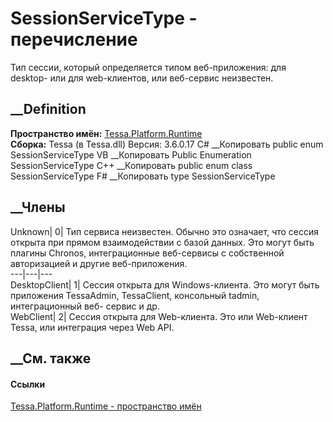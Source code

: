 # SessionServiceType - перечисление
Тип сессии, который определяется типом веб-приложения: для desktop- или для
web-клиентов, или веб-сервис неизвестен.
## __Definition
 **Пространство имён:** [Tessa.Platform.Runtime](N_Tessa_Platform_Runtime.htm)  
 **Сборка:** Tessa (в Tessa.dll) Версия: 3.6.0.17
C# __Копировать
     public enum SessionServiceType
VB __Копировать
     Public Enumeration SessionServiceType
C++ __Копировать
     public enum class SessionServiceType
F# __Копировать
     type SessionServiceType
##  __Члены
Unknown| 0|  Тип сервиса неизвестен. Обычно это означает, что сессия открыта
при прямом взаимодействии с базой данных. Это могут быть плагины Chronos,
интеграционные веб-сервисы с собственной авторизацией и другие веб-приложения.  
---|---|---  
DesktopClient| 1|  Сессия открыта для Windows-клиента. Это могут быть
приложения TessaAdmin, TessaClient, консольный tadmin, интеграционный веб-
сервис и др.  
WebClient| 2|  Сессия открыта для Web-клиента. Это или Web-клиент Tessa, или
интеграция через Web API.  
## __См. также
#### Ссылки
[Tessa.Platform.Runtime - пространство имён](N_Tessa_Platform_Runtime.htm)
